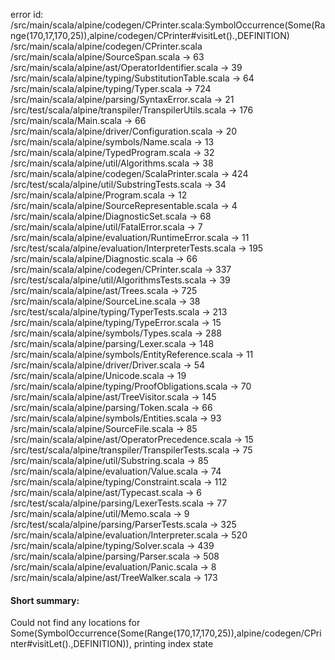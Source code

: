 error id: <WORKSPACE>/src/main/scala/alpine/codegen/CPrinter.scala:SymbolOccurrence(Some(Range(170,17,170,25)),alpine/codegen/CPrinter#visitLet().,DEFINITION)
<WORKSPACE>/src/main/scala/alpine/codegen/CPrinter.scala
<WORKSPACE>/src/main/scala/alpine/SourceSpan.scala -> 63
<WORKSPACE>/src/main/scala/alpine/ast/OperatorIdentifier.scala -> 39
<WORKSPACE>/src/main/scala/alpine/typing/SubstitutionTable.scala -> 64
<WORKSPACE>/src/main/scala/alpine/typing/Typer.scala -> 724
<WORKSPACE>/src/main/scala/alpine/parsing/SyntaxError.scala -> 21
<WORKSPACE>/src/test/scala/alpine/transpiler/TranspilerUtils.scala -> 176
<WORKSPACE>/src/main/scala/Main.scala -> 66
<WORKSPACE>/src/main/scala/alpine/driver/Configuration.scala -> 20
<WORKSPACE>/src/main/scala/alpine/symbols/Name.scala -> 13
<WORKSPACE>/src/main/scala/alpine/TypedProgram.scala -> 32
<WORKSPACE>/src/main/scala/alpine/util/Algorithms.scala -> 38
<WORKSPACE>/src/main/scala/alpine/codegen/ScalaPrinter.scala -> 424
<WORKSPACE>/src/test/scala/alpine/util/SubstringTests.scala -> 34
<WORKSPACE>/src/main/scala/alpine/Program.scala -> 12
<WORKSPACE>/src/main/scala/alpine/SourceRepresentable.scala -> 4
<WORKSPACE>/src/main/scala/alpine/DiagnosticSet.scala -> 68
<WORKSPACE>/src/main/scala/alpine/util/FatalError.scala -> 7
<WORKSPACE>/src/main/scala/alpine/evaluation/RuntimeError.scala -> 11
<WORKSPACE>/src/test/scala/alpine/evaluation/InterpreterTests.scala -> 195
<WORKSPACE>/src/main/scala/alpine/Diagnostic.scala -> 66
<WORKSPACE>/src/main/scala/alpine/codegen/CPrinter.scala -> 337
<WORKSPACE>/src/test/scala/alpine/util/AlgorithmsTests.scala -> 39
<WORKSPACE>/src/main/scala/alpine/ast/Trees.scala -> 725
<WORKSPACE>/src/main/scala/alpine/SourceLine.scala -> 38
<WORKSPACE>/src/test/scala/alpine/typing/TyperTests.scala -> 213
<WORKSPACE>/src/main/scala/alpine/typing/TypeError.scala -> 15
<WORKSPACE>/src/main/scala/alpine/symbols/Types.scala -> 288
<WORKSPACE>/src/main/scala/alpine/parsing/Lexer.scala -> 148
<WORKSPACE>/src/main/scala/alpine/symbols/EntityReference.scala -> 11
<WORKSPACE>/src/main/scala/alpine/driver/Driver.scala -> 54
<WORKSPACE>/src/main/scala/alpine/Unicode.scala -> 19
<WORKSPACE>/src/main/scala/alpine/typing/ProofObligations.scala -> 70
<WORKSPACE>/src/main/scala/alpine/ast/TreeVisitor.scala -> 145
<WORKSPACE>/src/main/scala/alpine/parsing/Token.scala -> 66
<WORKSPACE>/src/main/scala/alpine/symbols/Entities.scala -> 93
<WORKSPACE>/src/main/scala/alpine/SourceFile.scala -> 85
<WORKSPACE>/src/main/scala/alpine/ast/OperatorPrecedence.scala -> 15
<WORKSPACE>/src/test/scala/alpine/transpiler/TranspilerTests.scala -> 75
<WORKSPACE>/src/main/scala/alpine/util/Substring.scala -> 85
<WORKSPACE>/src/main/scala/alpine/evaluation/Value.scala -> 74
<WORKSPACE>/src/main/scala/alpine/typing/Constraint.scala -> 112
<WORKSPACE>/src/main/scala/alpine/ast/Typecast.scala -> 6
<WORKSPACE>/src/test/scala/alpine/parsing/LexerTests.scala -> 77
<WORKSPACE>/src/main/scala/alpine/util/Memo.scala -> 9
<WORKSPACE>/src/test/scala/alpine/parsing/ParserTests.scala -> 325
<WORKSPACE>/src/main/scala/alpine/evaluation/Interpreter.scala -> 520
<WORKSPACE>/src/main/scala/alpine/typing/Solver.scala -> 439
<WORKSPACE>/src/main/scala/alpine/parsing/Parser.scala -> 508
<WORKSPACE>/src/main/scala/alpine/evaluation/Panic.scala -> 8
<WORKSPACE>/src/main/scala/alpine/ast/TreeWalker.scala -> 173
#### Short summary: 

Could not find any locations for Some(SymbolOccurrence(Some(Range(170,17,170,25)),alpine/codegen/CPrinter#visitLet().,DEFINITION)), printing index state
